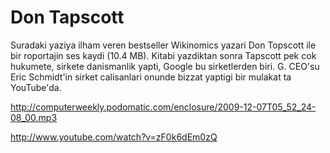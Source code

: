 # Don Tapscott

Suradaki yaziya ilham veren bestseller Wikinomics yazari Don Topscott
ile bir roportajin ses kaydi (10.4 MB). Kitabi yazdiktan sonra
Tapscott pek cok hukumete, sirkete danismanlik yapti, Google bu
sirketlerden biri. G. CEO'su Eric Schmidt'in sirket calisanlari onunde
bizzat yaptigi bir mulakat ta YouTube'da.

http://computerweekly.podomatic.com/enclosure/2009-12-07T05_52_24-08_00.mp3

http://www.youtube.com/watch?v=zF0k6dEm0zQ
